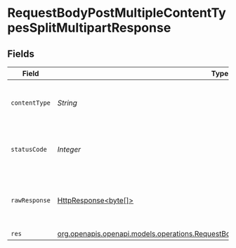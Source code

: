 # RequestBodyPostMultipleContentTypesSplitMultipartResponse


## Fields

| Field                                                                                                                                                                          | Type                                                                                                                                                                           | Required                                                                                                                                                                       | Description                                                                                                                                                                    |
| ------------------------------------------------------------------------------------------------------------------------------------------------------------------------------ | ------------------------------------------------------------------------------------------------------------------------------------------------------------------------------ | ------------------------------------------------------------------------------------------------------------------------------------------------------------------------------ | ------------------------------------------------------------------------------------------------------------------------------------------------------------------------------ |
| `contentType`                                                                                                                                                                  | *String*                                                                                                                                                                       | :heavy_check_mark:                                                                                                                                                             | HTTP response content type for this operation                                                                                                                                  |
| `statusCode`                                                                                                                                                                   | *Integer*                                                                                                                                                                      | :heavy_check_mark:                                                                                                                                                             | HTTP response status code for this operation                                                                                                                                   |
| `rawResponse`                                                                                                                                                                  | [HttpResponse<byte[]>](https://docs.oracle.com/en/java/javase/11/docs/api/java.net.http/java/net/http/HttpResponse.html)                                                       | :heavy_minus_sign:                                                                                                                                                             | Raw HTTP response; suitable for custom response parsing                                                                                                                        |
| `res`                                                                                                                                                                          | [org.openapis.openapi.models.operations.RequestBodyPostMultipleContentTypesSplitMultipartRes](../../models/operations/RequestBodyPostMultipleContentTypesSplitMultipartRes.md) | :heavy_minus_sign:                                                                                                                                                             | OK                                                                                                                                                                             |